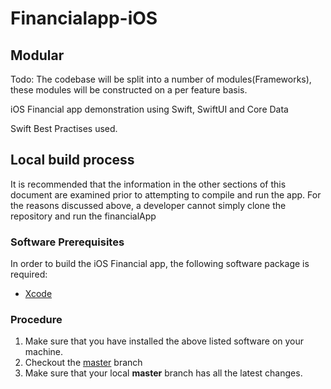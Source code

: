 # Financialapp-iOS

## Modular

Todo: The codebase will be split into a number of modules(Frameworks), these modules will be constructed on a per feature basis.

iOS Financial app demonstration using Swift, SwiftUI and Core Data

Swift Best Practises used.

## Local build process

It is recommended that the information in the other sections of this document are examined prior to attempting to compile and run the app. For the reasons discussed above, a developer cannot simply clone the repository and run the financialApp

### Software Prerequisites

In order to build the iOS Financial app, the following software package is required:
- [Xcode](https://apps.apple.com/us/app/xcode/id497799835?mt=12)

### Procedure

1. Make sure that you have installed the above listed software on your machine.
2. Checkout the [master](https://github.com/muralcode/financialapp-ios) branch
3. Make sure that your local **master** branch has all the latest changes.

